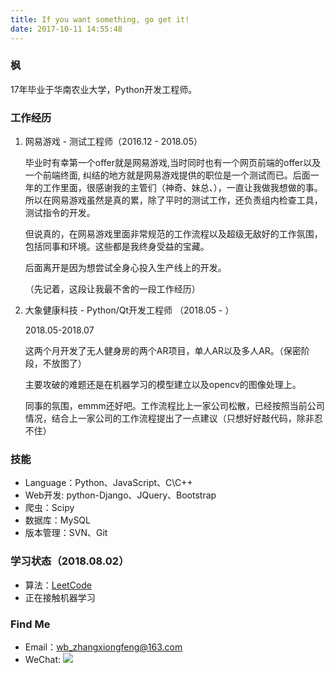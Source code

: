 ```yaml
---
title: If you want something, go get it!
date: 2017-10-11 14:55:48
---
```


### 枫
17年毕业于华南农业大学，Python开发工程师。


### 工作经历

1. 网易游戏 - 测试工程师（2016.12 - 2018.05）
    
    毕业时有幸第一个offer就是网易游戏,当时同时也有一个网页前端的offer以及一个前端终面, 纠结的地方就是网易游戏提供的职位是一个测试而已。后面一年的工作里面，很感谢我的主管们（神奇、妹总、），一直让我做我想做的事。所以在网易游戏虽然是真的累，除了平时的测试工作，还负责组内检查工具，测试指令的开发。
    
    但说真的，在网易游戏里面非常规范的工作流程以及超级无敌好的工作氛围，包括同事和环境。这些都是我终身受益的宝藏。

    后面离开是因为想尝试全身心投入生产线上的开发。
    
    （先记着，这段让我最不舍的一段工作经历）


1. 大象健康科技 - Python/Qt开发工程师 （2018.05 - ） 
    
    2018.05-2018.07
        
    这两个月开发了无人健身房的两个AR项目，单人AR以及多人AR。（保密阶段，不放图了）
    
    主要攻破的难题还是在机器学习的模型建立以及opencv的图像处理上。

    同事的氛围，emmm还好吧。工作流程比上一家公司松散，已经按照当前公司情况，结合上一家公司的工作流程提出了一点建议（只想好好敲代码，除非忍不住）
    
        
### 技能
- Language：Python、JavaScript、C\C++
- Web开发: python-Django、JQuery、Bootstrap
- 爬虫：Scipy
- 数据库：MySQL
- 版本管理：SVN、Git

### 学习状态（2018.08.02）
- 算法：[LeetCode](https://leetcode-cn.com/alerta/)
- 正在接触机器学习


### Find Me
- Email：wb_zhangxiongfeng@163.com
- WeChat: <img src="https://i.loli.net/2018/08/03/5b6477d1b199a.jpg">



    
